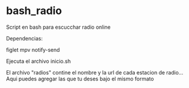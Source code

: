 # bash_radio
Script en bash para escucchar radio online


Dependencias:

figlet
mpv
notify-send

Ejecuta el archivo inicio.sh

El archivo "radios" contine el nombre y la url de cada estacion de radio... Aqui puedes agregar las que tu deses bajo el mismo formato
